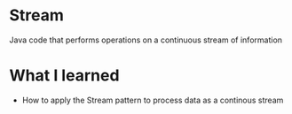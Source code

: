 # Stream
Java code that performs operations on a continuous stream of information
# What I learned
  - How to apply the Stream pattern to process data as a continous stream
